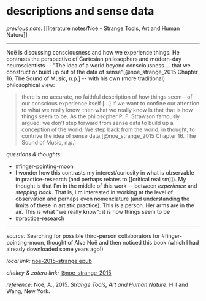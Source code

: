 # descriptions and sense data

_previous note:_ [[literature notes/Noë - Strange Tools, Art and Human Nature]]

---

Noë is discussing consciousness and how we experience things. He contrasts the perspective of Cartesian philosophers and modern-day neuroscientists -- "The idea of a world beyond consciousness ... that we construct or build up out of the data of sense"[@noe_strange_2015 Chapter 16. The Sound of Music, n.p.] -- with his own (more traditional) philosophical view:

>there is no accurate, no faithful description of how things seem—of our conscious experience itself [...] If we want to confine our attention to what we really know, then what we really know is that that is how things seem to be. As the philosopher P. F. Strawson famously argued: we don’t step forward from sense data to build up a conception of the world. We step back from the world, in thought, to contrive the idea of sense data.[@noe_strange_2015 Chapter 16. The Sound of Music, n.p.]


_questions & thoughts:_

- #finger-pointing-moon 
- I wonder how this contrasts my interest/curiosity in what is observable in practice-research (and perhaps relates to [[critical realism]]). My thought is that I'm in the middle of this work -- between _experience_ and _stepping back_. That is, I'm interested in working at the level of observation and perhaps even nomenclature (and understanding the limits of these in artistic practice). This is a person. Her arms are in the air. This is what "we really know": it is how things seem to be
- #practice-research 

--- 

_source:_ Searching for possible third-person collaborators for #finger-pointing-moon, thought of Alva Noë and then noticed this book (which I had already downloaded some years ago!)

_local link:_ [noe-2015-strange.epub](hook://file/mT3dr3uDv?p=RHJvcGJveC9iaWJsaW9ncmFwaHkgcGRmcw==&n=noe-2015-strange.epub)

_citekey & zotero link:_ [@noe_strange_2015](zotero://select/items/1_GJLYSMRA)

_reference:_ Noë, A., 2015. _Strange Tools, Art and Human Nature_. Hill and Wang, New York.


